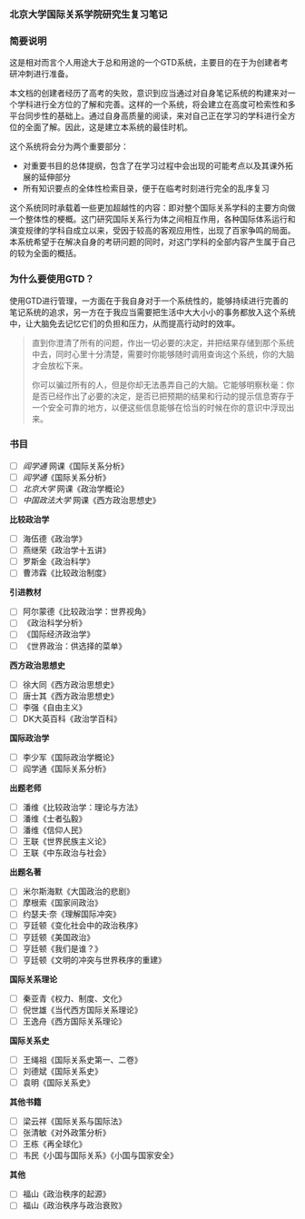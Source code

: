 ### 北京大学国际关系学院研究生复习笔记
### 简要说明
这是相对而言个人用途大于总和用途的一个GTD系统，主要目的在于为创建者考研冲刺进行准备。

本文档的创建者经历了高考的失败，意识到应当通过对自身笔记系统的构建来对一个学科进行全方位的了解和完善。这样的一个系统，将会建立在高度可检索性和多平台同步性的基础上。通过自身高质量的阅读，来对自己正在学习的学科进行全方位的全面了解。因此，这是建立本系统的最佳时机。

这个系统将会分为两个重要部分：

* 对重要书目的总体提纲，包含了在学习过程中会出现的可能考点以及其课外拓展的延伸部分
* 所有知识要点的全体性检索目录，便于在临考时刻进行完全的乱序复习

这个系统同时承载着一些更加超越性的内容：即对整个国际关系学科的主要方向做一个整体性的梗概。这门研究国际关系行为体之间相互作用，各种国际体系运行和演变规律的学科自成立以来，受因于较高的客观应用性，出现了百家争鸣的局面。本系统希望于在解决自身的考研问题的同时，对这门学科的全部内容产生属于自己的较为全面的概括。

### 为什么要使用GTD？
使用GTD进行管理，一方面在于我自身对于一个系统性的，能够持续进行完善的笔记系统的追求，另一方在于我应当需要把生活中大大小小的事务都放入这个系统中，让大脑免去记忆它们的负担和压力，从而提高行动时的效率。

>直到你澄清了所有的问题，作出一切必要的决定，并把结果存储到那个系统中去，同时心里十分清楚，需要时你能够随时调用查询这个系统，你的大脑才会放松下来。
>
>你可以骗过所有的人，但是你却无法愚弄自己的大脑。它能够明察秋毫：你是否已经作出了必要的决定，是否已把预期的结果和行动的提示信息寄存于一个安全可靠的地方，以便这些信息能够在恰当的时候在你的意识中浮现出来。


### 书目

* [ ] *阎学通* 网课《国际关系分析》
* [ ] *阎学通*《国际关系分析》
* [ ] *北京大学* 网课《政治学概论》
* [ ] *中国政法大学* 网课《西方政治思想史》

**比较政治学**
* [ ] 海伍德《政治学》
* [ ] 燕继荣《政治学十五讲》
* [ ] 罗斯金《政治科学》
* [ ] 曹沛霖《比较政治制度》

**引进教材**

* [ ] 阿尔蒙德《比较政治学：世界视角》
* [ ] 《政治科学分析》
* [ ] 《国际经济政治学》
* [ ] 《世界政治：供选择的菜单》

**西方政治思想史**

* [ ] 徐大同《西方政治思想史》
* [ ] 唐士其《西方政治思想史》
* [ ] 李强《自由主义》
* [ ] DK大英百科《政治学百科》

**国际政治学**

* [ ] 李少军《国际政治学概论》
* [ ] 阎学通《国际关系分析》

**出题老师**

* [ ] 潘维《比较政治学：理论与方法》
* [ ] 潘维《士者弘毅》
* [ ] 潘维《信仰人民》
* [ ] 王联《世界民族主义论》
* [ ] 王联《中东政治与社会》

**出题名著**

* [ ] 米尔斯海默《大国政治的悲剧》
* [ ] 摩根索《国家间政治》
* [ ] 约瑟夫·奈《理解国际冲突》
* [ ] 亨廷顿《变化社会中的政治秩序》
* [ ] 亨廷顿《美国政治》
* [ ] 亨廷顿《我们是谁？》
* [ ] 亨廷顿《文明的冲突与世界秩序的重建》

**国际关系理论**

* [ ] 秦亚青《权力、制度、文化》
* [ ] 倪世雄《当代西方国际关系理论》
* [ ] 王逸舟《西方国际关系理论》

**国际关系史**

* [ ] 王绳祖《国际关系史第一、二卷》
* [ ] 刘德斌《国际关系史》
* [ ] 袁明《国际关系史》

**其他书籍**

* [ ] 梁云祥《国际关系与国际法》
* [ ] 张清敏《对外政策分析》
* [ ] 王栋《再全球化》
* [ ] 韦民《小国与国际关系》《小国与国家安全》

**其他**

* [ ] 福山《政治秩序的起源》
* [ ] 福山《政治秩序与政治衰败》
